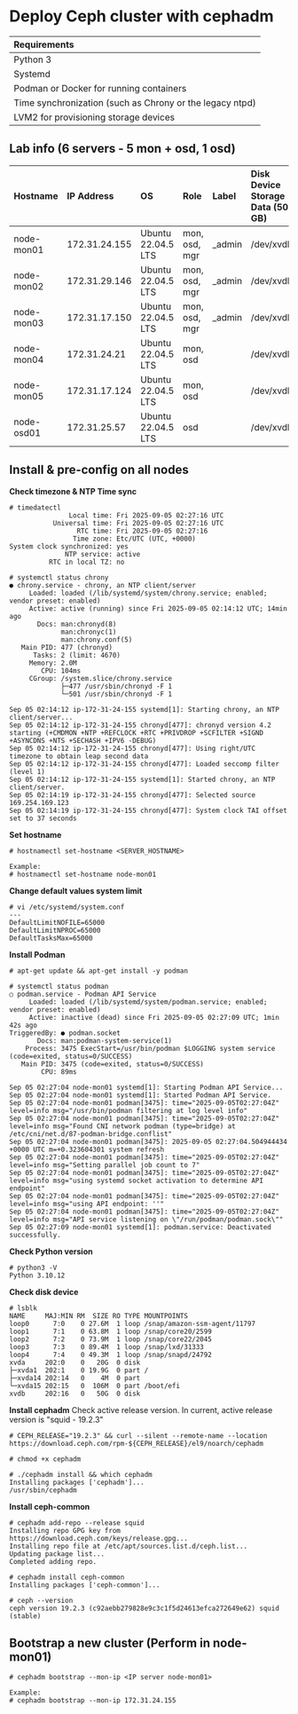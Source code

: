 # Deploy Ceph cluster with cephadm

| Requirements |
| :--- |
| Python 3 |
| Systemd |
| Podman or Docker for running containers |
| Time synchronization (such as Chrony or the legacy ntpd) |
| LVM2 for provisioning storage devices |


## Lab info (6 servers - 5 mon + osd, 1 osd)
| Hostname | IP Address | OS | Role | Label | Disk Device Storage Data (50 GB) |
| :--- | :--- | :--- | :--- | :--- | :--- |
| node-mon01 | 172.31.24.155  | Ubuntu 22.04.5 LTS | mon, osd, mgr | _admin | /dev/xvdb |
| node-mon02 | 172.31.29.146 | Ubuntu 22.04.5 LTS | mon, osd, mgr | _admin | /dev/xvdb |
| node-mon03 | 172.31.17.150  | Ubuntu 22.04.5 LTS | mon, osd, mgr | _admin | /dev/xvdb |
| node-mon04 | 172.31.24.21 | Ubuntu 22.04.5 LTS | mon, osd | | /dev/xvdb |
| node-mon05 | 172.31.17.124 | Ubuntu 22.04.5 LTS | mon, osd | | /dev/xvdb |
| node-osd01  | 172.31.25.57 | Ubuntu 22.04.5 LTS | osd | | /dev/xvdb |

## Install & pre-config on all nodes
**Check timezone & NTP Time sync**
```
# timedatectl 
               Local time: Fri 2025-09-05 02:27:16 UTC
           Universal time: Fri 2025-09-05 02:27:16 UTC
                 RTC time: Fri 2025-09-05 02:27:16
                Time zone: Etc/UTC (UTC, +0000)
System clock synchronized: yes
              NTP service: active
          RTC in local TZ: no
```
```
# systemctl status chrony
● chrony.service - chrony, an NTP client/server
     Loaded: loaded (/lib/systemd/system/chrony.service; enabled; vendor preset: enabled)
     Active: active (running) since Fri 2025-09-05 02:14:12 UTC; 14min ago
       Docs: man:chronyd(8)
             man:chronyc(1)
             man:chrony.conf(5)
   Main PID: 477 (chronyd)
      Tasks: 2 (limit: 4670)
     Memory: 2.0M
        CPU: 104ms
     CGroup: /system.slice/chrony.service
             ├─477 /usr/sbin/chronyd -F 1
             └─501 /usr/sbin/chronyd -F 1

Sep 05 02:14:12 ip-172-31-24-155 systemd[1]: Starting chrony, an NTP client/server...
Sep 05 02:14:12 ip-172-31-24-155 chronyd[477]: chronyd version 4.2 starting (+CMDMON +NTP +REFCLOCK +RTC +PRIVDROP +SCFILTER +SIGND +ASYNCDNS +NTS +SECHASH +IPV6 -DEBUG)
Sep 05 02:14:12 ip-172-31-24-155 chronyd[477]: Using right/UTC timezone to obtain leap second data
Sep 05 02:14:12 ip-172-31-24-155 chronyd[477]: Loaded seccomp filter (level 1)
Sep 05 02:14:12 ip-172-31-24-155 systemd[1]: Started chrony, an NTP client/server.
Sep 05 02:14:19 ip-172-31-24-155 chronyd[477]: Selected source 169.254.169.123
Sep 05 02:14:19 ip-172-31-24-155 chronyd[477]: System clock TAI offset set to 37 seconds
```

**Set hostname**
```
# hostnamectl set-hostname <SERVER_HOSTNAME>

Example:
# hostnamectl set-hostname node-mon01
```

**Change default values system limit**
```
# vi /etc/systemd/system.conf
---
DefaultLimitNOFILE=65000
DefaultLimitNPROC=65000
DefaultTasksMax=65000
```

**Install Podman**
```
# apt-get update && apt-get install -y podman

# systemctl status podman
○ podman.service - Podman API Service
     Loaded: loaded (/lib/systemd/system/podman.service; enabled; vendor preset: enabled)
     Active: inactive (dead) since Fri 2025-09-05 02:27:09 UTC; 1min 42s ago
TriggeredBy: ● podman.socket
       Docs: man:podman-system-service(1)
    Process: 3475 ExecStart=/usr/bin/podman $LOGGING system service (code=exited, status=0/SUCCESS)
   Main PID: 3475 (code=exited, status=0/SUCCESS)
        CPU: 89ms

Sep 05 02:27:04 node-mon01 systemd[1]: Starting Podman API Service...
Sep 05 02:27:04 node-mon01 systemd[1]: Started Podman API Service.
Sep 05 02:27:04 node-mon01 podman[3475]: time="2025-09-05T02:27:04Z" level=info msg="/usr/bin/podman filtering at log level info"
Sep 05 02:27:04 node-mon01 podman[3475]: time="2025-09-05T02:27:04Z" level=info msg="Found CNI network podman (type=bridge) at /etc/cni/net.d/87-podman-bridge.conflist"
Sep 05 02:27:04 node-mon01 podman[3475]: 2025-09-05 02:27:04.504944434 +0000 UTC m=+0.323604301 system refresh
Sep 05 02:27:04 node-mon01 podman[3475]: time="2025-09-05T02:27:04Z" level=info msg="Setting parallel job count to 7"
Sep 05 02:27:04 node-mon01 podman[3475]: time="2025-09-05T02:27:04Z" level=info msg="using systemd socket activation to determine API endpoint"
Sep 05 02:27:04 node-mon01 podman[3475]: time="2025-09-05T02:27:04Z" level=info msg="using API endpoint: ''"
Sep 05 02:27:04 node-mon01 podman[3475]: time="2025-09-05T02:27:04Z" level=info msg="API service listening on \"/run/podman/podman.sock\""
Sep 05 02:27:09 node-mon01 systemd[1]: podman.service: Deactivated successfully.
```

**Check Python version**
```
# python3 -V
Python 3.10.12
```

**Check disk device**
```
# lsblk 
NAME     MAJ:MIN RM  SIZE RO TYPE MOUNTPOINTS
loop0      7:0    0 27.6M  1 loop /snap/amazon-ssm-agent/11797
loop1      7:1    0 63.8M  1 loop /snap/core20/2599
loop2      7:2    0 73.9M  1 loop /snap/core22/2045
loop3      7:3    0 89.4M  1 loop /snap/lxd/31333
loop4      7:4    0 49.3M  1 loop /snap/snapd/24792
xvda     202:0    0   20G  0 disk 
├─xvda1  202:1    0 19.9G  0 part /
├─xvda14 202:14   0    4M  0 part 
└─xvda15 202:15   0  106M  0 part /boot/efi
xvdb     202:16   0   50G  0 disk
```

**Install cephadm**
Check active release version. In current, active release version is "squid - 19.2.3"
```
# CEPH_RELEASE="19.2.3" && curl --silent --remote-name --location https://download.ceph.com/rpm-${CEPH_RELEASE}/el9/noarch/cephadm

# chmod +x cephadm

# ./cephadm install && which cephadm 
Installing packages ['cephadm']...
/usr/sbin/cephadm
```

**Install ceph-common**
```
# cephadm add-repo --release squid
Installing repo GPG key from https://download.ceph.com/keys/release.gpg...
Installing repo file at /etc/apt/sources.list.d/ceph.list...
Updating package list...
Completed adding repo.

# cephadm install ceph-common
Installing packages ['ceph-common']...

# ceph --version
ceph version 19.2.3 (c92aebb279828e9c3c1f5d24613efca272649e62) squid (stable)
```

## Bootstrap a new cluster (Perform in node-mon01)
```
# cephadm bootstrap --mon-ip <IP server node-mon01>

Example:
# cephadm bootstrap --mon-ip 172.31.24.155
```
